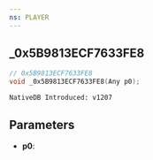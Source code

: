 ```yaml
---
ns: PLAYER
---
```

## _0x5B9813ECF7633FE8

```c
// 0x5B9813ECF7633FE8
void _0x5B9813ECF7633FE8(Any p0);
```

```
NativeDB Introduced: v1207
```

## Parameters
* **p0**:
